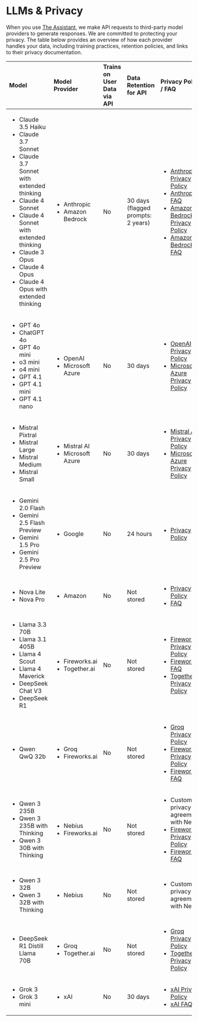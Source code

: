 # LLMs & Privacy

When you use [The Assistant](./assistant.md), we make API requests to third-party model providers to generate responses. We are committed to protecting your privacy. The table below provides an overview of how each provider handles your data, including training practices, retention policies, and links to their privacy documentation.

| Model                                                                                                                                                                                                                                                                             | Model Provider                                       | Trains on User Data via API | Data Retention for API             | Privacy Policy / FAQ                                                                                                                                                                                                                                                                                                                                                                                     |
| :-------------------------------------------------------------------------------------------------------------------------------------------------------------------------------------------------------------------------------------------------------------------------------- | :--------------------------------------------------- | :-------------------------- | :--------------------------------- | :------------------------------------------------------------------------------------------------------------------------------------------------------------------------------------------------------------------------------------------------------------------------------------------------------------------------------------------------------------------------------------------------------- |
| <ul><li>Claude 3.5 Haiku</li><li>Claude 3.7 Sonnet</li><li>Claude 3.7 Sonnet with extended thinking</li><li>Claude 4 Sonnet</li><li>Claude 4 Sonnet with extended thinking</li><li>Claude 3 Opus</li><li>Claude 4 Opus</li><li>Claude 4 Opus with extended thinking</li></ul>     | <ul><li>Anthropic</li><li>Amazon Bedrock</li></ul>   | No                          | 30 days (flagged prompts: 2 years) | <ul><li>[Anthropic Privacy Policy](https://www.anthropic.com/legal/privacy)</li><li>[Anthropic FAQ](https://privacy.anthropic.com/en/articles/7996866-how-long-do-you-store-personal-data)</li><li>[Amazon Bedrock Privacy Policy](https://docs.aws.amazon.com/bedrock/latest/userguide/)</li><li>[Amazon Bedrock FAQ](https://docs.aws.amazon.com/nova/latest/userguide/responsible-use.html)</li></ul> |
| <ul><li>GPT 4o</li><li>ChatGPT 4o</li><li>GPT 4o mini</li><li>o3 mini</li><li>o4 mini</li><li>GPT 4.1</li><li>GPT 4.1 mini</li><li>GPT 4.1 nano</li></ul>                                                                                                                         | <ul><li>OpenAI</li><li>Microsoft Azure</li></ul>     | No                          | 30 days                            | <ul><li>[OpenAI Privacy Policy](https://openai.com/enterprise-privacy/)</li><li>[Microsoft Azure Privacy Policy](https://learn.microsoft.com/en-us/azure/machine-learning/concept-data-privacy?view=azureml-api-2)</li></ul>                                                                                                                                                                             |
| <ul><li>Mistral Pixtral</li><li>Mistral Large</li><li>Mistral Medium</li><li>Mistral Small</li></ul>                                                                                                                                                                              | <ul><li>Mistral AI</li><li>Microsoft Azure</li></ul> | No                          | 30 days                            | <ul><li>[Mistral AI Privacy Policy](https://mistral.ai/terms/)</li><li>[Microsoft Azure Privacy Policy](https://learn.microsoft.com/en-us/azure/machine-learning/concept-data-privacy?view=azureml-api-2)</li></ul>                                                                                                                                                                                      |
| <ul><li>Gemini 2.0 Flash</li><li>Gemini 2.5 Flash Preview</li><li>Gemini 1.5 Pro</li><li>Gemini 2.5 Pro Preview</li></ul>                                                                                                                                                         | <ul><li>Google</li></ul>                             | No                          | 24 hours                           | <ul><li>[Privacy Policy](https://cloud.google.com/vertex-ai/generative-ai/docs/data-governance#prediction)</li></ul>                                                                                                                                                                                                                                                                                     |
| <ul><li>Nova Lite</li><li>Nova Pro</li></ul>                                                                                                                                                                                                                                      | <ul><li>Amazon</li></ul>                             | No                          | Not stored                         | <ul><li>[Privacy Policy](https://docs.aws.amazon.com/bedrock/latest/userguide/)</li><li>[FAQ](https://docs.aws.amazon.com/nova/latest/userguide/responsible-use.html)</li></ul>                                                                                                                                                                                                                          |
| <ul><li>Llama 3.3 70B</li><li>Llama 3.1 405B</li><li>Llama 4 Scout</li><li>Llama 4 Maverick</li><li>DeepSeek Chat V3</li><li>DeepSeek R1</li></ul> | <ul><li>Fireworks.ai</li><li>Together.ai</li></ul>   | No                          | Not stored                         | <ul><li>[Fireworks.ai Privacy Policy](https://fireworks.ai/privacy-policy)</li><li>[Fireworks.ai FAQ](https://docs.fireworks.ai/guides/security_compliance/data_handling)</li><li>[Together.ai Privacy Policy](https://www.together.ai/privacy)</li></ul>                                                                                |
| <ul><li>Qwen QwQ 32b</li></ul> | <ul><li>Groq</li><li>Fireworks.ai</li></ul>   | No                          | Not stored                         | <ul><li>[Groq Privacy Policy](https://groq.com/privacy-policy/)</li><li>[Fireworks.ai Privacy Policy](https://fireworks.ai/privacy-policy)</li><li>[Fireworks.ai FAQ](https://docs.fireworks.ai/guides/security_compliance/data_handling)</li></ul>                                                                                |
| <ul><li>Qwen 3 235B</li><li>Qwen 3 235B with Thinking</li><li>Qwen 3 30B with Thinking</li></ul> | <ul><li>Nebius</li><li>Fireworks.ai</li></ul>   | No                          | Not stored                         | <ul><li>Custom privacy agreement with Nebius</li><li>[Fireworks.ai Privacy Policy](https://fireworks.ai/privacy-policy)</li><li>[Fireworks.ai FAQ](https://docs.fireworks.ai/guides/security_compliance/data_handling)</li></ul>                                                                                |
| <ul><li>Qwen 3 32B</li><li>Qwen 3 32B with Thinking</li></ul> | <ul><li>Nebius</li></ul>   | No                          | Not stored                         | <ul><li>Custom privacy agreement with Nebius</li></ul>                                                                                |
| <ul><li>DeepSeek R1 Distill Llama 70B</li></ul>                                                                                                                                                                                                                                   | <ul><li>Groq</li><li>Together.ai</li></ul>               | No                          | Not stored                         | <ul><li>[Groq Privacy Policy](https://groq.com/privacy-policy/)</li><li>[Together.ai Privacy Policy](https://www.together.ai/privacy)</li></ul>                                                                                                                                                                                                                                                |
| <ul><li>Grok 3</li><li>Grok 3 mini</li></ul>                                                                                                                                                                                                                                      | <ul><li>xAI</li></ul>                                | No                          | 30 days                            | <ul><li>[xAI Privacy Policy](https://x.ai/legal/privacy-policy)</li><li>[xAI FAQ](https://docs.x.ai/docs/faq#does-xai-train-on-customers-api-requests)</li></ul>                                                                                                                                                                                                                                         |
